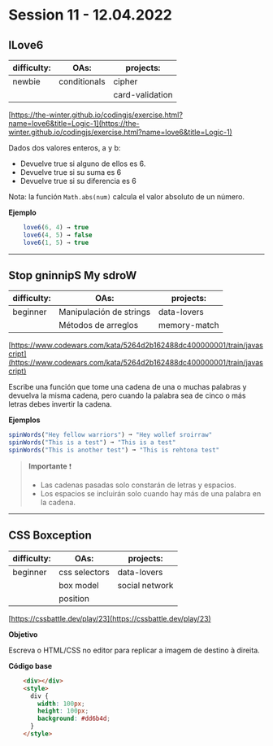 # Session 11 - 12.04.2022


## lLove6

| difficulty: | OAs:        | projects: | 
| ----------- | ----------- | -----------|   
| newbie      | conditionals| cipher| 
|             |             | card-validation| 


 
[https://the-winter.github.io/codingjs/exercise.html?name=love6&title=Logic-1](https://the-winter.github.io/codingjs/exercise.html?name=love6&title=Logic-1)

Dados dos valores enteros, a y b:

- Devuelve true si alguno de ellos es 6.
- Devuelve true si su suma es 6
- Devuelve true si su diferencia es 6

Nota: la función `Math.abs(num)` calcula el valor absoluto de un número.

**Ejemplo**

```js
    love6(6, 4) → true
    love6(4, 5) → false
    love6(1, 5) → true
```
___


## Stop gninnipS My sdroW

| difficulty: | OAs:        | projects: | 
| ----------- | ----------- | -----------|   
| beginner    | Manipulación de strings | data-lovers| 
|             |  Métodos de arreglos    | memory-match| 


[https://www.codewars.com/kata/5264d2b162488dc400000001/train/javascript](https://www.codewars.com/kata/5264d2b162488dc400000001/train/javascript)

Escribe una función que tome una cadena de una o muchas palabras y devuelva la
misma cadena, pero cuando la palabra sea de cinco o más letras debes invertir la
cadena.

__Ejemplos__

```js
spinWords("Hey fellow warriors") ➞ "Hey wollef sroirraw"
spinWords("This is a test") ➞ "This is a test"
spinWords("This is another test") ➞ "This is rehtona test"
```

> __Importante__ ❗
>
> - Las cadenas pasadas solo constarán de letras y espacios.
> - Los espacios se incluirán solo cuando hay más de una palabra en la cadena.

____

## CSS Boxception

| difficulty: | OAs:        | projects: | 
| ----------- | ----------- | -----------|   
| beginner    | css selectors | data-lovers| 
|             | box model    | social network | 
|             | position


[https://cssbattle.dev/play/23](https://cssbattle.dev/play/23)


__Objetivo__

Escreva o HTML/CSS no editor para replicar a imagem de destino à direita.

__Código base__

```html
    <div></div>
    <style>
      div {
        width: 100px;
        height: 100px;
        background: #dd6b4d;
      }
    </style>
```
